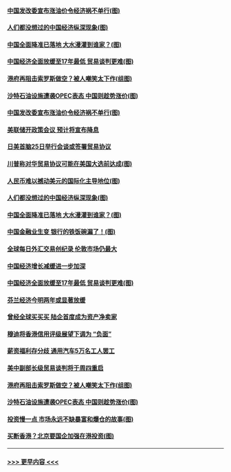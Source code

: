 #### [中国发改委宣布涨油价令经济祸不单行(图)](../pages/p5/907751.md?t=09181422) 
#### [人们都没想过的中国经济纵深现象(图)](../pages/p5/907684.md?t=09181422) 
#### [中国全面降准已落地 大水漫灌到谁家？(图)](../pages/p5/907688.md?t=09181422) 
#### [中国经济全面放缓至17年最低 贸易谈判更难(图)](../pages/p5/907648.md?t=09181422) 
#### [港府再阻击索罗斯做空？被人嘲笑太下作(组图)](../pages/p5/907637.md?t=09181422) 
#### [沙特石油设施遭袭OPEC表态 中国则趁势涨价(图)](../pages/p5/907570.md?t=09181422) 
#### [中国发改委宣布涨油价令经济祸不单行(图)](../pages/p5/907751.md?t=09181422) 
#### [美联储开政策会议 预计将宣布降息](../pages/p5/907739.md?t=09181422) 
#### [日美首脑25日举行会谈或签署贸易协议](../pages/p5/907734.md?t=09181422) 
#### [川普称对华贸易协议可能在美国大选前达成(图)](../pages/p5/907707.md?t=09181422) 
#### [人民币难以撼动美元的国际化主导地位(图)](../pages/p5/907705.md?t=09181422) 
#### [人们都没想过的中国经济纵深现象(图)](../pages/p5/907684.md?t=09181422) 
#### [中国全面降准已落地 大水漫灌到谁家？(图)](../pages/p5/907688.md?t=09181422) 
#### [中国金融业生变 银行的铁饭碗漏了！(图)](../pages/p5/907683.md?t=09181422) 
#### [全球每日外汇交易创纪录 伦敦市场仍最大](../pages/p5/907685.md?t=09181422) 
#### [中国经济增长减缓进一步加深](../pages/p5/907649.md?t=09181422) 
#### [中国经济全面放缓至17年最低 贸易谈判更难(图)](../pages/p5/907648.md?t=09181422) 
#### [芬兰经济今明两年或显著放缓](../pages/p5/907643.md?t=09181422) 
#### [曾经全球买买买 陆企首度成为资产净卖家](../pages/p5/907641.md?t=09181422) 
#### [穆迪将香港信用评级展望下调为 “负面”](../pages/p5/907640.md?t=09181422) 
#### [薪资福利存分歧 通用汽车5万名工人罢工](../pages/p5/907639.md?t=09181422) 
#### [美中副部长级贸易谈判将于周四重启](../pages/p5/907638.md?t=09181422) 
#### [港府再阻击索罗斯做空？被人嘲笑太下作(组图)](../pages/p5/907637.md?t=09181422) 
#### [沙特石油设施遭袭OPEC表态 中国则趁势涨价(图)](../pages/p5/907570.md?t=09181422) 
#### [投资慢一点 市场永远不缺暴富和爆仓的故事(图)](../pages/p5/907564.md?t=09181422) 
#### [买断香港？北京要国企加强在港投资(图)](../pages/p5/907582.md?t=09181422) 

----
#### [ >>> 更早内容 <<< ](../indexes/p5-earlier.md)
